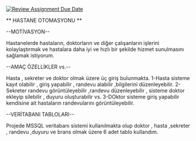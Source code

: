 [![Review Assignment Due Date](https://classroom.github.com/assets/deadline-readme-button-8d59dc4de5201274e310e4c54b9627a8934c3b88527886e3b421487c677d23eb.svg)](https://classroom.github.com/a/uelKf0-p)

** HASTANE OTOMASYONU **

--MOTİVASYON--

Hastanelerde hastaların, doktorların ve diğer çalışanların işlerini kolaylaştırmak ve hastalara daha iyi ve hızlı bir şekilde hizmet sunulmasını sağlamak istiyorum. 

--AMAÇ ÖZELLİKLER vs.--
 
Hasta , sekreter ve doktor olmak üzere üç giriş bulunmakta.
1-Hasta sisteme kayıt olabilir , giriş yapabilir , randevu alabilir ,bilgilerini düzenleyebilir.
2-Sekreter randevu görüntüleyebilir ,randevu düzenleyebilir , sisteme doktor ekleyip silebilir , duyuru oluşturabilir vs.
3-DOktor sisteme giriş yapabilir kendisine ait hastaların randevularını görüntüleyebilir.

--VERİTABANI TABLOLARI--

Projede MSSQL veritabanı sistemi kullanılmakta olup doktor , hasta ,sekreter , randevu ,duyuru ve brans olmak üzere 6 adet tablo kullandım.



